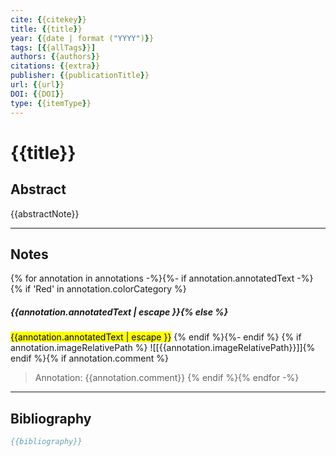 ```yaml
---
cite: {{citekey}} 
title: {{title}}
year: {{date | format ("YYYY")}}
tags: [{{allTags}}]
authors: {{authors}}
citations: {{extra}}
publisher: {{publicationTitle}}
url: {{url}}
DOI: {{DOI}}
type: {{itemType}}
---
```


# {{title}}

## Abstract 
{{abstractNote}}


---
## Notes
{% for annotation in annotations -%}{%- if annotation.annotatedText -%}{% if 'Red' in annotation.colorCategory %} 
##### {{annotation.annotatedText | escape }}{% else %}
<mark class="customZot-{% if annotation.color %}{{annotation.colorCategory}} {% endif %}">{{annotation.annotatedText | escape }}</mark>
{% endif %}{%- endif %} {% if annotation.imageRelativePath %} ![[{{annotation.imageRelativePath}}]]{% endif %}{% if annotation.comment %} 
>Annotation: {{annotation.comment}}
{% endif %}{% endfor -%}    
>


---
## Bibliography

```bibtex
{{bibliography}}
```

